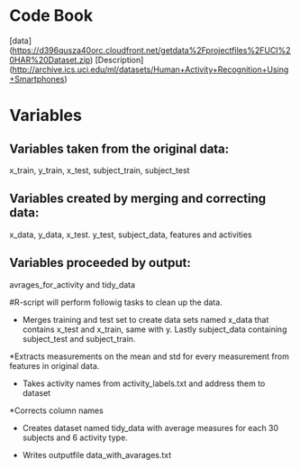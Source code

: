 # Code Book

[data] (https://d396qusza40orc.cloudfront.net/getdata%2Fprojectfiles%2FUCI%20HAR%20Dataset.zip)
[Description] (http://archive.ics.uci.edu/ml/datasets/Human+Activity+Recognition+Using+Smartphones)

# Variables

## Variables taken from the original data: 
x_train, y_train, x_test, subject_train, subject_test

## Variables created by merging and correcting data:
x_data, y_data, x_test. y_test, subject_data, features and activities

## Variables proceeded by output:
avrages_for_activity and tidy_data


#R-script will perform followig tasks to clean up the data.

* Merges training and test set to create data sets named x_data that contains x_test and x_train,
same with y. Lastly subject_data containing subject_test and subject_train. 

*Extracts measurements on the mean and std for every measurement from features in original data.

* Takes activity names from activity_labels.txt and address them to dataset

*Corrects column names

* Creates dataset named tidy_data with average measures for each 30 subjects and 6 activity type.

* Writes outputfile data_with_avarages.txt
 